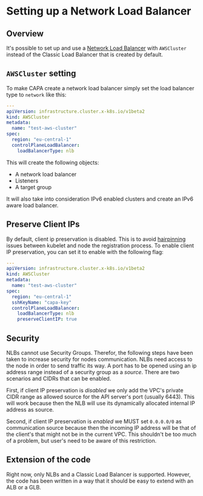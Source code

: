 # Setting up a Network Load Balancer

## Overview

It's possible to set up and use a [Network Load Balancer](https://docs.aws.amazon.com/elasticloadbalancing/latest/network/introduction.html) with `AWSCluster` instead of the
Classic Load Balancer that is created by default.

## `AWSCluster` setting

To make CAPA create a network load balancer simply set the load balancer type to `network` like this:

```yaml
---
apiVersion: infrastructure.cluster.x-k8s.io/v1beta2
kind: AWSCluster
metadata:
  name: "test-aws-cluster"
spec:
  region: "eu-central-1"
  controlPlaneLoadBalancer:
    loadBalancerType: nlb
```

This will create the following objects:

- A network load balancer
- Listeners
- A target group

It will also take into consideration IPv6 enabled clusters and create an IPv6 aware load balancer.

## Preserve Client IPs

By default, client ip preservation is disabled. This is to avoid [hairpinning](https://docs.aws.amazon.com/elasticloadbalancing/latest/network/load-balancer-troubleshooting.html#loopback-timeout) issues between kubelet and node the
registration process. To enable client IP preservation, you can set it to enable with the following flag:

```yaml
---
apiVersion: infrastructure.cluster.x-k8s.io/v1beta2
kind: AWSCluster
metadata:
  name: "test-aws-cluster"
spec:
  region: "eu-central-1"
  sshKeyName: "capa-key"
  controlPlaneLoadBalancer:
    loadBalancerType: nlb
    preserveClientIP: true
```

## Security

NLBs cannot use Security Groups. Therefor, the following steps have been taken to increase security for nodes
communication. NLBs need access to the node in order to send traffic its way. A port has to be opened using an ip
address range instead of a security group as a _source_. There are two scenarios and CIDRs that can be enabled.

First, if client IP preservation is _disabled_ we only add the VPC's private CIDR range as allowed source for the API
server's port (usually 6443). This will work because then the NLB will use its dynamically allocated internal IP
address as source.

Second, if client IP preservation is _enabled_ we MUST set `0.0.0.0/0` as communication source because then the
incoming IP address will be that of the client's that might not be in the current VPC. This shouldn't be too much of a
problem, but user's need to be aware of this restriction.

## Extension of the code

Right now, only NLBs and a Classic Load Balancer is supported. However, the code has been written in a way that it
should be easy to extend with an ALB or a GLB.
